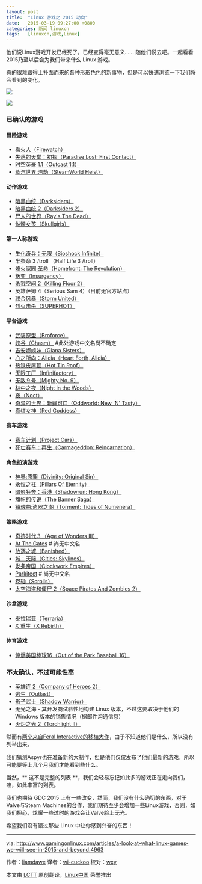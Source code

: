 ```yaml
---
layout: post
title:	"Linux 游戏之 2015 动向"
date:	2015-03-19 09:27:00 +0800 
categories:	新闻 linuxcn 
tags:	[linuxcn,游戏,Linux]
---
```



他们说Linux游戏开发已经死了，已经变得毫无意义…… 随他们说去吧。一起看看2015乃至以后会为我们带来什么 Linux 游戏。


真的很难跟得上扑面而来的各种形形色色的新事物，但是可以快速浏览一下我们将会看到的变化。


![](/Asserts/Images//attachment/album/201503/19/193511j6l8nnoi88iz5lz1.png)


![](/Asserts/Images//attachment/album/201503/18/233029dogq77wqotrq6uk7.jpg)


### 已确认的游戏


#### 冒险游戏


* [看火人（Firewatch）](https://www.gamingonlinux.com/articles/category/17/articles/firewatch-a-first-person-mystery-game-finally-reveals-itself-in-a-trailer.4231)
* [失落的天堂：初探（Paradise Lost: First Contact）](http://www.asthreeworks.com/games/)
* [时空英豪 1.1（Outcast 1.1）](https://www.gamingonlinux.com/articles/outcast-a-real-classic-has-been-revamped-and-linux-is-planned.4736)
* [蒸汽世界:浩劫（SteamWorld Heist）](https://www.gamingonlinux.com/articles/category/17/articles/image-form-announces-steamworld-heist.4304)


#### 动作游戏


* [暗黑血统（Darksiders）](https://www.gamingonlinux.com/articles/darksiders-linux-port-looks-like-it-is-still-happening.4893)
* [暗黑血统 2（Darksiders 2）](https://www.gamingonlinux.com/articles/darksiders-2-confirmed-for-linux.4154)
* [尸人的世界（Ray's The Dead）](http://ragtagstudio.com/?page_id=457)
* [骷髅女孩（Skullgirls）](https://www.gamingonlinux.com/articles/editorial-skullgirls-on-linux-finally-shows-some-progress.4789)


#### 第一人称游戏


* [生化奇兵：无限（Bioshock Infinite）](https://www.gamingonlinux.com/articles/bioshock-infinite-looks-set-for-a-linux-release-confirmed.4668)
* 半条命 3 /troll （Half Life 3 /troll）
* [烽火家园:革命（Homefront: The Revolution）](http://www.homefront-game.com/)
* [叛变（Insurgency）](https://www.gamingonlinux.com/articles/insurgency-fps-is-waiting-on-valve-so-it-can-come-to-linux-updated.4564)
* [杀戮空间 2（Killing Floor 2）](https://www.gamingonlinux.com/articles/category/17/articles/killing-floor-2-fps-has-a-new-trailer.4676)
* 英雄萨姆 4（Serious Sam 4）（目前无官方站点）
* [联合风暴（Storm United）](https://www.gamingonlinux.com/articles/storm-united-online-fps-shows-first-real-gameplay-video-first-alpha-due-soon.4872)
* [烈火击杀（SUPERHOT）](http://superhotgame.com/)


#### 平台游戏


* [武装原型（Broforce）](http://steamcommunity.com/app/274190/discussions/0/540738051503306548/#c540738051518330743)
* [峡谷（Chasm）](https://www.gamingonlinux.com/articles/category/17/articles/chasm-rpg-platformer-will-have-a-same-day-linux-release.4266) #此处游戏中文名尚不确定
* [吉安娜姐妹（Giana Sisters）](https://www.gamingonlinux.com/articles/linux-port-of-platformer-giana-sisters-brought-inhouse-sequel-might-get-sameday-release.4913)
* [心之所向：Alicia（Heart Forth, Alicia）](http://www.alonsomartin.mx/hfa/)
* [热铁皮屋顶（Hot Tin Roof）](http://www.hottinroofgame.com/)
* [无限工厂（Infinifactory）](https://twitter.com/zachtronics/status/566016742825005057)
* [无敌９号（Mighty No. 9）](http://www.mightyno9.com/)
* [林中之夜（Night in the Woods）](http://www.nightinthewoods.com/)
* [夜（Noct）](https://www.gamingonlinux.com/articles/category/17/articles/noct-a-fantastic-top-down-thermal-image-survival-horror-game.4783)
* [奇异的世界：新鲜可口（Oddworld: New 'N' Tasty）](https://www.gamingonlinux.com/articles/puzzle-platformer-oddworld-new-n-tasty-will-release-for-linux-next-month.4836)
* [真红女神（Red Goddess）](https://www.gamingonlinux.com/articles/new-trailer-for-platformer-red-goddesss-looks-really-good.4939)


#### 赛车游戏


* [赛车计划（Project Cars）](http://projectcarsgame.com/)
* [死亡赛车：再生（Carmageddon: Reincarnation）](https://www.gamingonlinux.com/articles/carmageddon-reincarnations-jason-garber-answers-our-questions-on-their-linux-support.3380)


#### 角色扮演游戏


* [神界:原罪（Divinity: Original Sin）](https://www.gamingonlinux.com/articles/divinity-original-sin-is-pushing-ahead-for-the-linux-release.4938)
* [永恒之柱（Pillars Of Eternity）](https://www.gamingonlinux.com/articles/pillars-of-eternity-the-rpg-aims-for-a-sameday-linux-release-on-march-26th.4834)
* [暗影狂奔：香港（Shadowrun: Hong Kong）](https://www.kickstarter.com/projects/webeharebrained/shadowrun-hong-kong)
* [旗帜的传说（The Banner Saga）](https://www.gamingonlinux.com/articles/the-banner-saga-rpg-looks-close-to-a-linux-version.4862)
* [镇魂曲:遗器之潮（Torment: Tides of Numenera）](https://www.gamingonlinux.com/articles/torment-tides-of-numenera-new-video-looks-absolutely-stunning.4320)


#### 策略游戏


* [奇迹时代３（Age of Wonders III）](https://www.gamingonlinux.com/articles/the-linux-port-of-age-of-wonders-iii-is-progressing-a-bit-too-explosive-right-now.4857)
* [At The Gates](http://www.atthegatesgame.com/info) # 尚无中文名
* [放逐之城（Banished）](https://www.gamingonlinux.com/articles/banished-survival-city-building-sim-is-being-ported-to-linux.4813)
* [城：天际（Cities: Skylines）](https://www.gamingonlinux.com/articles/city-builder-game-cities-skylines-now-has-a-release-date.4954)
* [发条帝国（Clockwork Empires）](https://www.gamingonlinux.com/articles/clockwork-empires-still-pushing-towards-a-linux-version-suffering-delays.4734)
* [Parkitect](https://www.gamingonlinux.com/articles/category/17/articles/parkitect-what-roller-coaster-tycoon-should-have-grown-into.4528) # 尚无中文名
* [卷轴（Scrolls）](https://www.gamingonlinux.com/articles/mojangs-scrolls-now-has-an-experimental-linux-build.4450)
* [太空海盗和僵尸 2（Space Pirates And Zombies 2）](https://www.gamingonlinux.com/articles/space-pirates-and-zombies-2-reveals-the-zombies-in-a-brand-new-video.4759)


#### 沙盒游戏


* [泰拉瑞亚（Terraria）](https://www.gamingonlinux.com/articles/terraria-officially-confirmed-to-be-in-development-for-linux-finally.4299)
* [X 重生（X Rebirth）](https://www.gamingonlinux.com/articles/egosofts-x-rebirth-actively-being-ported-to-linux.4822)


#### 体育游戏


* [惊爆美国棒球16（Out of the Park Baseball 16）](http://www.ootpdevelopments.com/newsletters/nl0154/)


### 不太确认，不过可能性高


* [英雄连 2（Company of Heroes 2）](https://www.gamingonlinux.com/articles/company-of-heroes-2-looks-like-it-is-heading-to-linux.4199)
* [逃生（Outlast）](https://www.gamingonlinux.com/articles/outlast-that-really-scary-game-looks-like-its-still-heading-to-linux.4896)
* [影子武士（Shadow Warrior）](https://www.gamingonlinux.com/articles/shadow-warrior-looks-like-it-will-come-to-linux.4859)
* 无光之海 - 其开发商试验性地构建 Linux 版本，不过这要取决于他们的 Windows 版本的销售情况（据邮件沟通信息）
* [火炬之光 2（Torchlight II）](https://www.gamingonlinux.com/articles/torchlight-ii-has-even-more-positive-signs-for-linux.4817)


然而有[两个来自Feral Interactive的移植大作](http://feralinteractive.com/en/upcoming/)，由于不知道他们是什么，所以没有列举出来。


我们猜测Aspyr也在准备新的大制作，但是他们仅仅发布了他们最新的游戏，所以可能要等上几个月我们才能看到些什么。


当然，\*\* 这不是完整的列表 \*\*，我们会轻易忘记如此多的游戏正在走向我们，哇，如此丰富的列表。


我们也期待 GDC 2015 上有一些改变，然而，我们没有什么确切的东西，对于Valve与Steam Machines的合作，我们期待至少会增加一些Linux游戏，否则，如我们担心，炫耀一些过时的游戏会让Valve脸上无光。


希望我们没有错过那些 Linux 中让你感到兴奋的东西！




---


via: <http://www.gamingonlinux.com/articles/a-look-at-what-linux-games-we-will-see-in-2015-and-beyond.4963>


作者：[liamdawe](http://www.gamingonlinux.com/profiles/1) 译者：[wi-cuckoo](https://github.com/wi-cuckoo) 校对：[wxy](https://github.com/wxy)


本文由 [LCTT](https://github.com/LCTT/TranslateProject) 原创翻译，[Linux中国](http://linux.cn/) 荣誉推出
